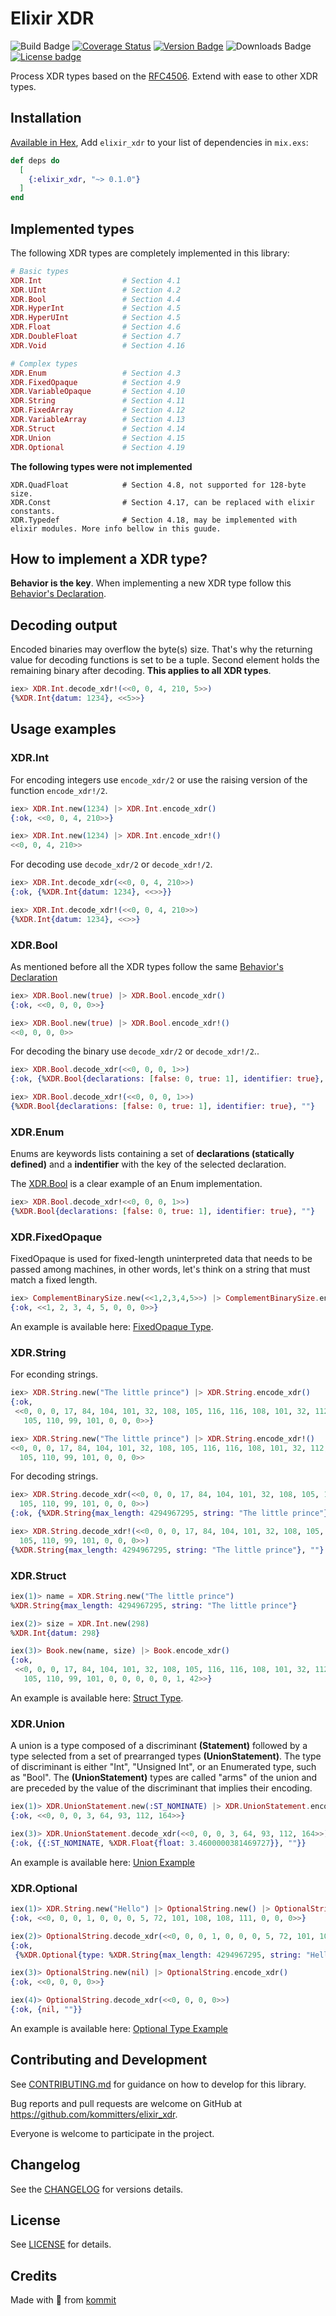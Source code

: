 # Elixir XDR
![Build Badge](https://img.shields.io/github/workflow/status/kommitters/elixir_xdr/ElixirCI/master?style=for-the-badge)
[![Coverage Status](https://img.shields.io/coveralls/github/kommitters/elixir_xdr?style=for-the-badge)](https://coveralls.io/github/kommitters/elixir_xdr)
[![Version Badge](https://img.shields.io/hexpm/v/elixir_xdr?style=for-the-badge)](https://hexdocs.pm/elixir_xdr)
![Downloads Badge](https://img.shields.io/hexpm/dt/elixir_xdr?style=for-the-badge)
[![License badge](https://img.shields.io/hexpm/l/elixir_xdr.svg?style=for-the-badge)](https://github.com/kommitters/elixir_xdr/blob/master/LICENSE.md)

Process XDR types based on the [RFC4506](https://www.ietf.org/rfc/rfc4506.txt). Extend with ease to other XDR types.

## Installation
[Available in Hex](https://hex.pm/packages/elixir_xdr), Add `elixir_xdr` to your list of dependencies in `mix.exs`:

```elixir
def deps do
  [
    {:elixir_xdr, "~> 0.1.0"}
  ]
end
```

## Implemented types
The following XDR types are completely implemented in this library:

```elixir
# Basic types
XDR.Int                  # Section 4.1
XDR.UInt                 # Section 4.2
XDR.Bool                 # Section 4.4
XDR.HyperInt             # Section 4.5
XDR.HyperUInt            # Section 4.5
XDR.Float                # Section 4.6
XDR.DoubleFloat          # Section 4.7
XDR.Void                 # Section 4.16

# Complex types
XDR.Enum                 # Section 4.3
XDR.FixedOpaque          # Section 4.9
XDR.VariableOpaque       # Section 4.10
XDR.String               # Section 4.11
XDR.FixedArray           # Section 4.12
XDR.VariableArray        # Section 4.13
XDR.Struct               # Section 4.14
XDR.Union                # Section 4.15
XDR.Optional             # Section 4.19
```

**The following types were not implemented**
```
XDR.QuadFloat 	         # Section 4.8, not supported for 128-byte size.
XDR.Const 		         # Section 4.17, can be replaced with elixir constants.
XDR.Typedef 			 # Section 4.18, may be implemented with elixir modules. More info bellow in this guude.
```

## How to implement a XDR type?
**Behavior is the key**. When implementing a new XDR type follow this [Behavior's Declaration](https://github.com/kommitters/elixir_xdr/blob/develop/lib/xdr/declaration.ex).

## Decoding output
Encoded binaries may overflow the byte(s) size. That's why the returning value for decoding functions is set to be a tuple. Second element holds the remaining binary after decoding. **This applies to all XDR types**.
```elixir
iex> XDR.Int.decode_xdr!(<<0, 0, 4, 210, 5>>)
{%XDR.Int{datum: 1234}, <<5>>}
```

## Usage examples
### XDR.Int
For encoding integers use `encode_xdr/2` or use the raising version of the function `encode_xdr!/2`.
```elixir
iex> XDR.Int.new(1234) |> XDR.Int.encode_xdr()
{:ok, <<0, 0, 4, 210>>}

iex> XDR.Int.new(1234) |> XDR.Int.encode_xdr!()
<<0, 0, 4, 210>>
```
For decoding use `decode_xdr/2` or `decode_xdr!/2`.
```elixir
iex> XDR.Int.decode_xdr(<<0, 0, 4, 210>>)
{:ok, {%XDR.Int{datum: 1234}, <<>>}}

iex> XDR.Int.decode_xdr!(<<0, 0, 4, 210>>)
{%XDR.Int{datum: 1234}, <<>>}
```

### XDR.Bool
As mentioned before all the XDR types follow the same [Behavior's Declaration](https://github.com/kommitters/elixir_xdr/blob/develop/lib/xdr/declaration.ex)
```elixir
iex> XDR.Bool.new(true) |> XDR.Bool.encode_xdr()
{:ok, <<0, 0, 0, 0>>}

iex> XDR.Bool.new(true) |> XDR.Bool.encode_xdr!()
<<0, 0, 0, 0>>
```
For decoding the binary use `decode_xdr/2` or `decode_xdr!/2`..
```elixir
iex> XDR.Bool.decode_xdr(<<0, 0, 0, 1>>)
{:ok, {%XDR.Bool{declarations: [false: 0, true: 1], identifier: true}, ""}}

iex> XDR.Bool.decode_xdr!(<<0, 0, 0, 1>>)
{%XDR.Bool{declarations: [false: 0, true: 1], identifier: true}, ""}
```

### XDR.Enum
Enums are keywords lists containing a set of **declarations (statically defined)** and a **indentifier** with the key of the selected declaration.

The [XDR.Bool](https://github.com/kommitters/elixir_xdr/blob/develop/lib/xdr/bool.ex) is a clear example of an Enum implementation.
```elixir
iex> XDR.Bool.decode_xdr!<<0, 0, 0, 1>>)
{%XDR.Bool{declarations: [false: 0, true: 1], identifier: true}, ""}
```

### XDR.FixedOpaque
FixedOpaque is used for fixed-length uninterpreted data that needs to be passed among machines, in other words, let's think on a string that must match a fixed length.

```elixir
iex> ComplementBinarySize.new(<<1,2,3,4,5>>) |> ComplementBinarySize.encode_xdr()
{:ok, <<1, 2, 3, 4, 5, 0, 0, 0>>}
```
An example is available here: [FixedOpaque Type](https://github.com/kommitters/elixir_xdr/wiki/FixedOpaque-example).

### XDR.String
For econding strings.
```elixir
iex> XDR.String.new("The little prince") |> XDR.String.encode_xdr()
{:ok,
 <<0, 0, 0, 17, 84, 104, 101, 32, 108, 105, 116, 116, 108, 101, 32, 112, 114,
   105, 110, 99, 101, 0, 0, 0>>}

iex> XDR.String.new("The little prince") |> XDR.String.encode_xdr!()
<<0, 0, 0, 17, 84, 104, 101, 32, 108, 105, 116, 116, 108, 101, 32, 112, 114,
  105, 110, 99, 101, 0, 0, 0>>
```
For decoding strings.
```elixir
iex> XDR.String.decode_xdr(<<0, 0, 0, 17, 84, 104, 101, 32, 108, 105, 116, 116, 108, 101, 32, 112, 114,
  105, 110, 99, 101, 0, 0, 0>>)
{:ok, {%XDR.String{max_length: 4294967295, string: "The little prince"}, ""}}

iex> XDR.String.decode_xdr!(<<0, 0, 0, 17, 84, 104, 101, 32, 108, 105, 116, 116, 108, 101, 32, 112, 114,
  105, 110, 99, 101, 0, 0, 0>>)
{%XDR.String{max_length: 4294967295, string: "The little prince"}, ""}
```

### XDR.Struct
```elixir
iex(1)> name = XDR.String.new("The little prince")
%XDR.String{max_length: 4294967295, string: "The little prince"}

iex(2)> size = XDR.Int.new(298)
%XDR.Int{datum: 298}

iex(3)> Book.new(name, size) |> Book.encode_xdr()
{:ok,
 <<0, 0, 0, 17, 84, 104, 101, 32, 108, 105, 116, 116, 108, 101, 32, 112, 114,
   105, 110, 99, 101, 0, 0, 0, 0, 0, 1, 42>>}
```
An example is available here: [Struct Type](https://github.com/kommitters/elixir_xdr/wiki/Struct-example).


### XDR.Union
A union is a type composed of a discriminant **(Statement)** followed by a type selected from a set of prearranged types **(UnionStatement)**. The type of discriminant is either "Int", "Unsigned Int", or an Enumerated type, such as "Bool". The **(UnionStatement)** types are called "arms" of the union and are preceded by the value of the discriminant that implies their encoding.

```elixir
iex(1)> XDR.UnionStatement.new(:ST_NOMINATE) |> XDR.UnionStatement.encode_xdr()
{:ok, <<0, 0, 0, 3, 64, 93, 112, 164>>}

iex(3)> XDR.UnionStatement.decode_xdr(<<0, 0, 0, 3, 64, 93, 112, 164>>)
{:ok, {{:ST_NOMINATE, %XDR.Float{float: 3.4600000381469727}}, ""}}
```

An example is available here: [Union Example](https://github.com/kommitters/elixir_xdr/wiki/Union-example)

### XDR.Optional
```elixir
iex(1)> XDR.String.new("Hello") |> OptionalString.new() |> OptionalString.encode_xdr()
{:ok, <<0, 0, 0, 1, 0, 0, 0, 5, 72, 101, 108, 108, 111, 0, 0, 0>>}

iex(2)> OptionalString.decode_xdr(<<0, 0, 0, 1, 0, 0, 0, 5, 72, 101, 108, 108, 111, 0, 0, 0>>)
{:ok,
 {%XDR.Optional{type: %XDR.String{max_length: 4294967295, string: "Hello"}}, ""}}

iex(3)> OptionalString.new(nil) |> OptionalString.encode_xdr()
{:ok, <<0, 0, 0, 0>>}

iex(4)> OptionalString.decode_xdr(<<0, 0, 0, 0>>)
{:ok, {nil, ""}}
```

An example is available here: [Optional Type Example](https://github.com/kommitters/elixir_xdr/wiki/Optional-example)

## Contributing and Development
See [CONTRIBUTING.md](https://github.com/kommitters/elixir_xdr/blob/master/CONTRIBUTING.md)
for guidance on how to develop for this library.

Bug reports and pull requests are welcome on GitHub at https://github.com/kommitters/elixir_xdr.

Everyone is welcome to participate in the project.

## Changelog
See the [CHANGELOG](https://github.com/kommitters/elixir_xdr/blob/master/CHENGELOG.md) for versions details.

## License
See [LICENSE](https://github.com/kommitters/elixir_xdr/blob/master/LICENSE) for details.

## Credits
Made with 💙 from [kommit](https://kommit.co)
